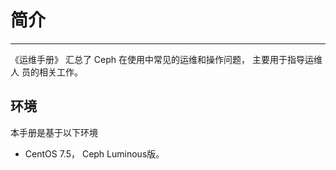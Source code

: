 # 简介
---

《运维手册》 汇总了 Ceph 在使用中常见的运维和操作问题， 主要用于指导运维人
员的相关工作。

## 环境

本手册是基于以下环境

- CentOS 7.5， Ceph Luminous版。
